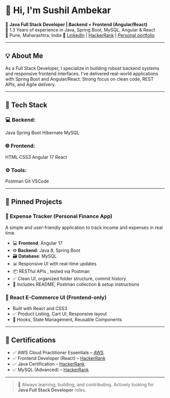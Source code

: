 # 👋 Hi, I'm Sushil Ambekar

🎯 **Java Full Stack Developer | Backend + Frontend (Angular/React)**  
💼 1.3 Years of experience in Java, Spring Boot, MySQL, Angular & React  
📍 Pune, Maharashtra, India
🔗 [LinkedIn](https://www.linkedin.com/in/sushilambekarsa) | [HackerRank](https://www.hackerrank.com/profile/sushilambekar221)  |
[Personal portfolio](https://sushilambekar.github.io/Sushil_Ambekar.github.io/)

---

## 💡 About Me

As a Full Stack Developer, I specialize in building robust backend systems and responsive frontend interfaces. I’ve delivered real-world applications with Spring Boot and Angular/React. Strong focus on clean code, REST APIs, and Agile delivery.

---

## 🚀 Tech Stack

### 💻 Backend:
Java
Spring Boot
Hibernate
MySQL

### 🌐 Frontend:
HTML
CSS3
Angular 17
React

### ⚙️ Tools:
Postman
Git
VSCode

---

## 📌 Pinned Projects

### 🔹 Expense Tracker (Personal Finance App)
A simple and user-friendly application to track income and expenses in real time.

- 💻 **Frontend**: Angular 17 
- ⚙️ **Backend**: Java 8, Spring Boot 
- 🗃️ **Database**: MySQL 
- 📊 Responsive UI with real-time updates
- 📦 RESTful APIs , tested via Postman
- ✅ Clean UI, organized folder structure, commit history
- 📄 Includes README, Postman collection & setup instructions

### 🔹 React E-Commerce UI (Frontend-only)
- Built with React and CSS3  
- ✅ Product Listing, Cart UI, Responsive layout  
- 🔧 Hooks, State Management, Reusable Components

---

## 📜 Certifications

- ✅ AWS Cloud Practitioner Essentials – [AWS](https://drive.google.com/file/d/1IJnBuDsvBQrA_eVoxiTCz87ppI-PBfZN/view?usp=sharing)
- ✅ Frontend Developer (React) – [HackerRank](https://www.hackerrank.com/certificates/0b643b17730e)
- ✅ Java Certification – [HackerRank](https://www.hackerrank.com/certificates/2d90ca355a18)  
- ✅ MySQL (Advanced) – [HackerRank](https://www.hackerrank.com/certificates/fcf989cce1f8)

---


> 🧠 Always learning, building, and contributing. Actively looking for **Java Full Stack Developer** roles.

